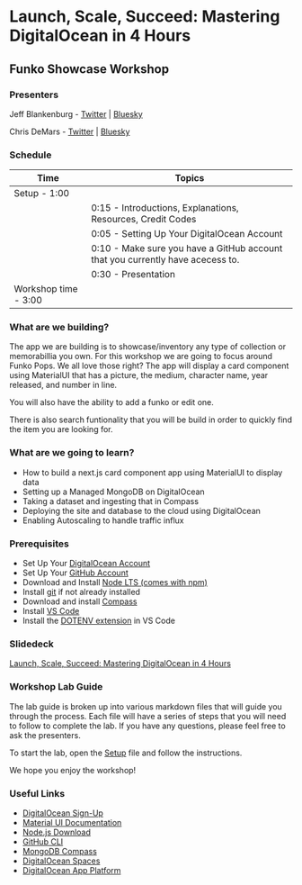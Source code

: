 # Launch, Scale, Succeed: Mastering DigitalOcean in 4 Hours

## Funko Showcase Workshop

### Presenters
Jeff Blankenburg - [Twitter](https://x.com/jeffblankenburg) | [Bluesky](https://bsky.app/profile/jeffblankenburg.com)

Chris DeMars - [Twitter](https://x.com/saltnburnem) | [Bluesky](https://bsky.app/profile/chrisdemars.net)

### Schedule

| **Time**                 | **Topics**                                                                     |
| ------------------------ | ------------------------------------------------------------------------------ |
| Setup - 1:00             |                                                                                |
|                          | 0:15 - Introductions, Explanations, Resources, Credit Codes                    |
|                          | 0:05 - Setting Up Your DigitalOcean Account                                    |
|                          | 0:10 - Make sure you have a GitHub account that you currently have acecess to. |
|                          | 0:30 - Presentation                                                            |
| Workshop time - 3:00     |                                                                                |

### What are we building?

The app we are building is to showcase/inventory any type of collection or memorabillia you own. For this workshop we are going to focus around Funko Pops. We all love those right? The app will display a card component using MaterialUI that has a picture, the medium, character name, year released, and number in line.

You will also have the ability to add a funko or edit one.

There is also search funtionality that you will be build in order to quickly find the item you are looking for.

### What are we going to learn?

- How to build a next.js card component app using MaterialUI to display data
- Setting up a Managed MongoDB on DigitalOcean
- Taking a dataset and ingesting that in Compass
- Deploying the site and database to the cloud using DigitalOcean
- Enabling Autoscaling to handle traffic influx

### Prerequisites

- Set Up Your [DigitalOcean Account](https://cloud.digitalocean.com/registrations/new)
- Set Up Your [GitHub Account](https://github.com/)
- Download and Install [Node LTS (comes with npm)](https://nodejs.org/en)
- Install [git](https://git-scm.com/) if not already installed
- Download and install [Compass](https://www.mongodb.com/try/download/compass)
- Install [VS Code](https://code.visualstudio.com/)
- Install the [DOTENV extension](https://marketplace.visualstudio.com/items?itemName=dotenv.dotenv-vscode) in VS Code

### Slidedeck

[Launch, Scale, Succeed: Mastering DigitalOcean in 4 Hours](https://slides.com/chrisdemars/funko-showcase/fullscreen)

### Workshop Lab Guide

The lab guide is broken up into various markdown files that will guide you through the process. Each file will have a series of steps that you will need to follow to complete the lab. If you have any questions, please feel free to ask the presenters.

To start the lab, open the [Setup](SETUP.md) file and follow the instructions.

We hope you enjoy the workshop!

### Useful Links

- [DigitalOcean Sign-Up](https://www.digitalocean.com/)
- [Material UI Documentation](https://mui.com/)
- [Node.js Download](https://nodejs.org/en/)
- [GitHub CLI](https://cli.github.com/)
- [MongoDB Compass](https://www.mongodb.com/products/compass)
- [DigitalOcean Spaces](https://www.digitalocean.com/products/spaces/)
- [DigitalOcean App Platform](https://www.digitalocean.com/products/app-platform/)

